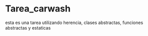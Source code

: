 # Tarea_carwash
 esta es una tarea utilizando herencia, clases abstractas, funciones abstractas y estaticas
